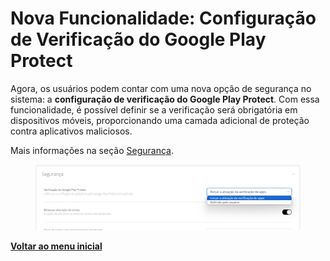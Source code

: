 # Nova Funcionalidade: Configuração de Verificação do Google Play Protect

Agora, os usuários podem contar com uma nova opção de segurança no sistema: a **configuração de verificação do Google Play Protect**. Com essa funcionalidade, é possível definir se a verificação será obrigatória em dispositivos móveis, proporcionando uma camada adicional de proteção contra aplicativos maliciosos.

Mais informações na seção [Segurança](../../portal/configuracoes/gerenciar-politicas/editar-politica/editar-politica-android/configuracoes-gerais/seguranca.md).

<figure><img src="../../../.gitbook/assets/image (6) (1) (1) (1).png" alt=""><figcaption></figcaption></figure>

[**Voltar ao menu inicial**](./)
